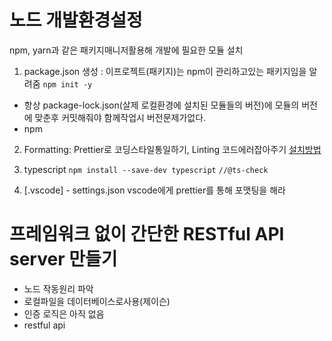 # 노드 개발환경설정

npm, yarn과 같은 패키지매니저활용해 개발에 필요한 모듈 설치

1. package.json 생성 : 이프로젝트(패키지)는 npm이 관리하고있는 패키지임을 알려줌
   `npm init -y`

- 항상 package-lock.json(살제 로컬환경에 설치된 모듈들의 버전)에 모듈의 버전에 맞춘후 커밋해줘야 함께작업시 버전문제가없다.
- npm

2. Formatting: Prettier로 코딩스타일통일하기, Linting 코드에러잡아주기
   [설치방법](https://dubaiyu.tistory.com/187)

3. typescript
   `npm install --save-dev typescript`
   `//@ts-check`

4. [.vscode] - settings.json
   vscode에게 prettier를 통해 포맷팅을 해라

# 프레임워크 없이 간단한 RESTful API server 만들기

- 노드 작동원리 파악
- 로컬파일을 데이터베이스로사용(제이슨)
- 인증 로직은 아직 없음
- restful api
